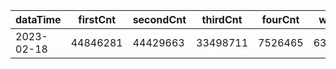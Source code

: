 |dataTime|firstCnt|secondCnt|thirdCnt|fourCnt|winCnt|vrate|wrate|
|-|-|-|-|-|-|-|-|
|2023-02-18|44846281|44429663|33498711|7526465|6373686|0%|0%|